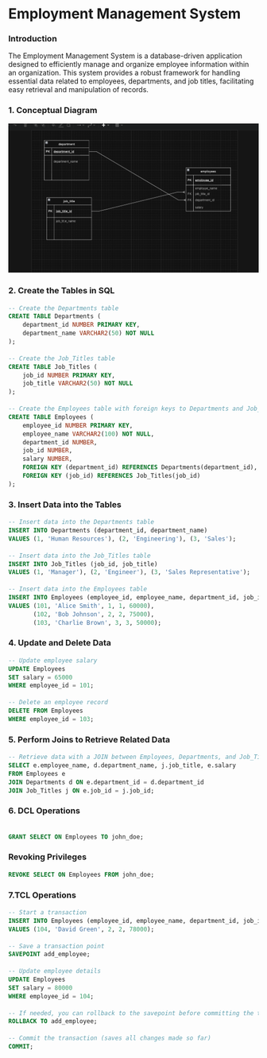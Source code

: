 # Employment Management System

### Introduction

The Employment Management System is a database-driven application designed to efficiently manage and organize employee information within an organization. This system provides a robust framework for handling essential data related to employees, departments, and job titles, facilitating easy retrieval and manipulation of records.

### 1. Conceptual Diagram

![image alt](https://github.com/Manzidarius/oracle-sql-tests/blob/d931bebf92854a466896dca0e449105275ed74c9/Screenshot%202024-10-03%20091020.png)

### 2. Create the Tables in SQL

```sql
-- Create the Departments table
CREATE TABLE Departments (
    department_id NUMBER PRIMARY KEY,
    department_name VARCHAR2(50) NOT NULL
);

-- Create the Job_Titles table
CREATE TABLE Job_Titles (
    job_id NUMBER PRIMARY KEY,
    job_title VARCHAR2(50) NOT NULL
);

-- Create the Employees table with foreign keys to Departments and Job_Titles
CREATE TABLE Employees (
    employee_id NUMBER PRIMARY KEY,
    employee_name VARCHAR2(100) NOT NULL,
    department_id NUMBER,
    job_id NUMBER,
    salary NUMBER,
    FOREIGN KEY (department_id) REFERENCES Departments(department_id),
    FOREIGN KEY (job_id) REFERENCES Job_Titles(job_id)
);
```

### 3. Insert Data into the Tables

```sql
-- Insert data into the Departments table
INSERT INTO Departments (department_id, department_name)
VALUES (1, 'Human Resources'), (2, 'Engineering'), (3, 'Sales');

-- Insert data into the Job_Titles table
INSERT INTO Job_Titles (job_id, job_title)
VALUES (1, 'Manager'), (2, 'Engineer'), (3, 'Sales Representative');

-- Insert data into the Employees table
INSERT INTO Employees (employee_id, employee_name, department_id, job_id, salary)
VALUES (101, 'Alice Smith', 1, 1, 60000),
       (102, 'Bob Johnson', 2, 2, 75000),
       (103, 'Charlie Brown', 3, 3, 50000);
```

### 4. Update and Delete Data

```sql
-- Update employee salary
UPDATE Employees
SET salary = 65000
WHERE employee_id = 101;

-- Delete an employee record
DELETE FROM Employees
WHERE employee_id = 103;
```

### 5. Perform Joins to Retrieve Related Data

```sql
-- Retrieve data with a JOIN between Employees, Departments, and Job_Titles
SELECT e.employee_name, d.department_name, j.job_title, e.salary
FROM Employees e
JOIN Departments d ON e.department_id = d.department_id
JOIN Job_Titles j ON e.job_id = j.job_id;
```

### 6. DCL Operations

```sql

GRANT SELECT ON Employees TO john_doe;

```

### Revoking Privileges

```sql
REVOKE SELECT ON Employees FROM john_doe;
```

### 7.TCL Operations

```sql
-- Start a transaction
INSERT INTO Employees (employee_id, employee_name, department_id, job_id, salary)
VALUES (104, 'David Green', 2, 2, 78000);

-- Save a transaction point
SAVEPOINT add_employee;

-- Update employee details
UPDATE Employees
SET salary = 80000
WHERE employee_id = 104;

-- If needed, you can rollback to the savepoint before committing the transaction
ROLLBACK TO add_employee;

-- Commit the transaction (saves all changes made so far)
COMMIT;
```

